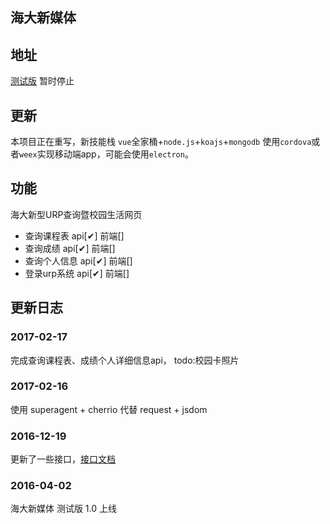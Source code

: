 ## 海大新媒体

## 地址 

[测试版](http://www.shouedu.cn) 暂时停止

## 更新

本项目正在重写，新技能栈 `vue`全家桶+`node.js`+`koajs`+`mongodb` 使用`cordova`或者`weex`实现移动端app，可能会使用`electron`。

## 功能

海大新型URP查询暨校园生活网页

* 查询课程表 api[✔] 前端[]
* 查询成绩 api[✔] 前端[]
* 查询个人信息 api[✔] 前端[]
* 登录urp系统 api[✔] 前端[]

## 更新日志

### 2017-02-17
完成查询课程表、成绩个人详细信息api，
todo:校园卡照片
### 2017-02-16
使用 superagent + cherrio 代替 request + jsdom
### 2016-12-19
更新了一些接口，[接口文档](server/api.md)
### 2016-04-02
海大新媒体 测试版 1.0 上线 

